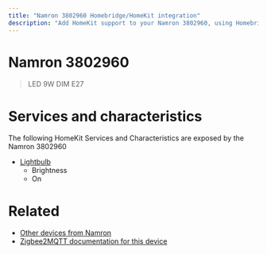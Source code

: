 ```yaml
---
title: "Namron 3802960 Homebridge/HomeKit integration"
description: "Add HomeKit support to your Namron 3802960, using Homebridge, Zigbee2MQTT and homebridge-z2m."
---
```

<!---
This file has been GENERATED using src/docgen/docgen.ts
DO NOT EDIT THIS FILE MANUALLY!
-->
# Namron 3802960
> LED 9W DIM E27


# Services and characteristics
The following HomeKit Services and Characteristics are exposed by
the Namron 3802960

* [Lightbulb](../../light.md)
  * Brightness
  * On


# Related
* [Other devices from Namron](../index.md#namron)
* [Zigbee2MQTT documentation for this device](https://www.zigbee2mqtt.io/devices/3802960.html)